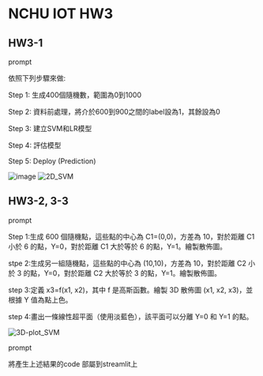 <h1> NCHU IOT HW3 </h1>

<h2> HW3-1 </h2>
<p>prompt</p>
<p>依照下列步驟來做:</p>
<p>Step 1: 生成400個隨機數，範圍為0到1000 </p>
<p>Step 2: 資料前處理，將介於600到900之間的label設為1，其餘設為0 </p>
<p>Step 3: 建立SVM和LR模型</p>
<p>Step 4: 評估模型</p>
<p>Step 5: Deploy (Prediction)</p>

![image](https://github.com/user-attachments/assets/8218a98b-0dcf-4b92-ac56-3501a928e32f)
![2D_SVM](https://github.com/user-attachments/assets/a5547a65-5796-428a-b2b9-250fe77e7117)

<h2>HW3-2, 3-3</h2>

<p>prompt</p>
<p>Step 1:生成 600 個隨機點，這些點的中心為 C1=(0,0)，方差為 10，對於距離 C1 小於 6 的點，Y=0，對於距離 C1 大於等於 6 的點，Y=1。繪製散佈圖。</p>
<p>stpe 2:生成另一組隨機點，這些點的中心為 (10,10)，方差為 10，對於距離 C2 小於 3 的點，Y=0，對於距離 C2 大於等於 3 的點，Y=1。繪製散佈圖。</p>
<p>step 3:定義 x3=f(x1, x2)，其中 f 是高斯函數。繪製 3D 散佈圖 (x1, x2, x3)，並根據 Y 值為點上色。</p>
<p>step 4:畫出一條線性超平面（使用淡藍色），該平面可以分離 Y=0 和 Y=1 的點。</p>

![3D-plot_SVM](https://github.com/user-attachments/assets/ccb6a3d7-0307-43ae-b5e1-92fa4eca8f79)

<p>prompt</p>
<p>將產生上述結果的code 部屬到streamlit上</p>


